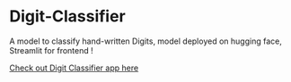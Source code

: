 # Digit-Classifier
A model to classify hand-written Digits, model deployed on hugging face, Streamlit for frontend ! 

[Check out Digit Classifier app here](https://digit-classifier-ojrd.onrender.com/)
